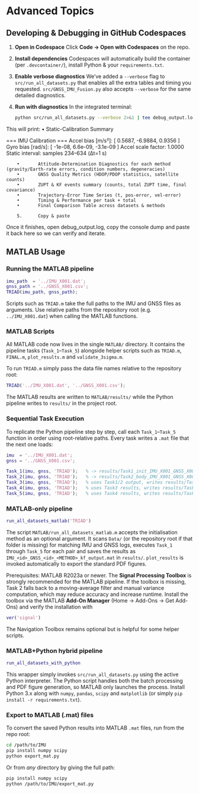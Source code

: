 # Advanced Topics

## Developing & Debugging in GitHub Codespaces

1. **Open in Codespace**
   Click **Code → Open with Codespaces** on the repo.

2. **Install dependencies**
   Codespaces will automatically build the container (per `.devcontainer/`), install Python & your `requirements.txt`.

3. **Enable verbose diagnostics**
   We’ve added a `--verbose` flag to `src/run_all_datasets.py` that enables all the extra tables and timing you requested. `src/GNSS_IMU_Fusion.py` also accepts `--verbose` for the same detailed diagnostics.

4. **Run with diagnostics**
   In the integrated terminal:
   ```bash
   python src/run_all_datasets.py --verbose 2>&1 | tee debug_output.log
   ```

This will print:
        •       Static-Calibration Summary

=== IMU Calibration ===
Accel bias [m/s²]:    [ 0.5687, -6.9884,  0.9356 ]
Gyro bias  [rad/s]:   [ -1e-08, 6.6e-09, -3.1e-09 ]
Accel scale factor:   1.0000
Static interval:      samples 234–634 (Δt=1 s)

        •       Attitude-Determination Diagnostics for each method (gravity/Earth-rate errors, condition numbers, degeneracies)
        •       GNSS Quality Metrics (HDOP/PDOP statistics, satellite counts)
        •       ZUPT & KF events summary (counts, total ZUPT time, final covariance)
        •       Trajectory-Error Time Series (t, pos-error, vel-error)
        •       Timing & Performance per task + total
        •       Final Comparison Table across datasets & methods

        5.      Copy & paste
Once it finishes, open debug_output.log, copy the console dump and paste it back here so we can verify and iterate.

## MATLAB Usage

### Running the MATLAB pipeline
```matlab
imu_path  = '../IMU_X001.dat';
gnss_path = '../GNSS_X001.csv';
TRIAD(imu_path, gnss_path);
```

Scripts such as `TRIAD.m` take the full paths to the IMU and GNSS files as arguments. Use relative paths from the repository root (e.g. `../IMU_X001.dat`) when calling the MATLAB functions.

### MATLAB Scripts

All MATLAB code now lives in the single `MATLAB/` directory. It contains the pipeline tasks (`Task_1`–`Task_5`) alongside helper scripts such as `TRIAD.m`, `FINAL.m`, `plot_results.m` and `validate_3sigma.m`.

To run `TRIAD.m` simply pass the data file names relative to the repository root:
```matlab
TRIAD('../IMU_X001.dat', '../GNSS_X001.csv');
```
The MATLAB results are written to `MATLAB/results/` while the Python pipeline writes to `results/` in the project root.

### Sequential Task Execution

To replicate the Python pipeline step by step, call each `Task_1`–`Task_5` function in order using root-relative paths. Every task writes a `.mat` file that the next one loads:
```matlab
imu  = '../IMU_X001.dat';
gnss = '../GNSS_X001.csv';

Task_1(imu, gnss, 'TRIAD');   % -> results/Task1_init_IMU_X001_GNSS_X001_TRIAD.mat
Task_2(imu, gnss, 'TRIAD');   % -> results/Task2_body_IMU_X001_GNSS_X001_TRIAD.mat
Task_3(imu, gnss, 'TRIAD');   % uses Task1/2 output, writes results/Task3_results_IMU_X001_GNSS_X001.mat
Task_4(imu, gnss, 'TRIAD');   % uses Task3 results, writes results/Task4_results_IMU_X001_GNSS_X001.mat
Task_5(imu, gnss, 'TRIAD');   % uses Task4 results, writes results/Task5_results_IMU_X001_GNSS_X001.mat
```

### MATLAB-only pipeline
```matlab
run_all_datasets_matlab('TRIAD')
```
The script `MATLAB/run_all_datasets_matlab.m` accepts the initialisation method as an optional argument. It scans `Data/` (or the repository root if that folder is missing) for matching IMU and GNSS logs, executes `Task_1` through `Task_5` for each pair and saves the results as `IMU_<id>_GNSS_<id>_<METHOD>_kf_output.mat` in `results/`. `plot_results` is invoked automatically to export the standard PDF figures.

Prerequisites: MATLAB R2023a or newer. The **Signal Processing Toolbox** is strongly
recommended for the MATLAB pipeline. If the toolbox is missing, Task&nbsp;2 falls back to
a moving-average filter and manual variance computation, which may reduce accuracy and
increase runtime. Install the toolbox via the MATLAB **Add-On Manager**
(Home &rarr; Add-Ons &rarr; Get Add-Ons) and verify the installation with
```matlab
ver('signal')
```
The Navigation Toolbox remains optional but is helpful for some helper scripts.

### MATLAB+Python hybrid pipeline
```matlab
run_all_datasets_with_python
```
This wrapper simply invokes `src/run_all_datasets.py` using the active Python
interpreter. The Python script handles both the batch processing and PDF figure
generation, so MATLAB only launches the process. Install Python 3.x along with
`numpy`, `pandas`, `scipy` and `matplotlib` (or simply `pip install -r
requirements.txt`).

### Export to MATLAB (.mat) files
To convert the saved Python results into MATLAB `.mat` files, run from the repo root:
```bash
cd /path/to/IMU
pip install numpy scipy
python export_mat.py
```
Or from *any* directory by giving the full path:
```bash
pip install numpy scipy
python /path/to/IMU/export_mat.py
```

